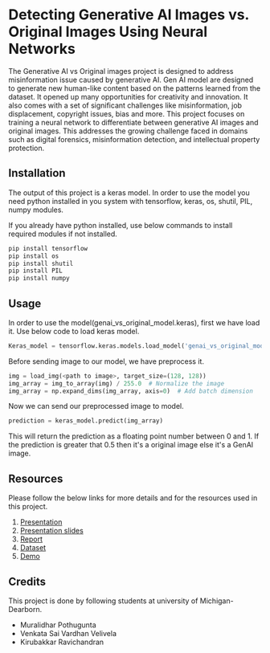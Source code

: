 # Detecting Generative AI Images vs. Original Images Using Neural Networks

The Generative AI vs Original images project is designed to address misinformation issue caused by generative AI. Gen AI model are designed to generate new human-like content based on the patterns learned from the dataset. It opened up many opportunities for creativity and innovation. It also comes with a set of significant challenges like misinformation, job displacement, copyright issues, bias and more. This project focuses on training a neural network to differentiate between generative AI images and original images. This addresses the growing challenge faced in domains such as digital forensics, misinformation detection, and intellectual property protection.

## Installation

The output of this project is a keras model. In order to use the model you need python installed in you system with tensorflow, keras, os, shutil, PIL, numpy modules.

If you already have python installed, use below commands to install required modules if not installed.

```bash
pip install tensorflow
pip install os
pip install shutil
pip install PIL
pip install numpy
```

## Usage

In order to use the model(genai_vs_original_model.keras), first we have load it. Use below code to load keras model.

```python
Keras_model = tensorflow.keras.models.load_model('genai_vs_original_model.keras')
```
Before sending image to our model, we have preprocess it.

```python
img = load_img(<path to image>, target_size=(128, 128))
img_array = img_to_array(img) / 255.0  # Normalize the image
img_array = np.expand_dims(img_array, axis=0)  # Add batch dimension
```
Now we can send our preprocessed image to model.
```python
prediction = keras_model.predict(img_array)
```
This will return the prediction as a floating point number between 0 and 1. If the prediction is greater that 0.5 then it's a original image else it's a GenAI image.

## Resources

Please follow the below links for more details and for the resources used in this project.

1. [Presentation](https://www.youtube.com/)
2. [Presentation slides](https://www.youtube.com/)
3. [Report](https://www.youtube.com/)
4. [Dataset](https://www.youtube.com/)
5. [Demo](https://www.youtube.com/)

## Credits

This project is done by following students at university of Michigan-Dearborn.
- Muralidhar Pothugunta
- Venkata Sai Vardhan Velivela
- Kirubakkar Ravichandran
